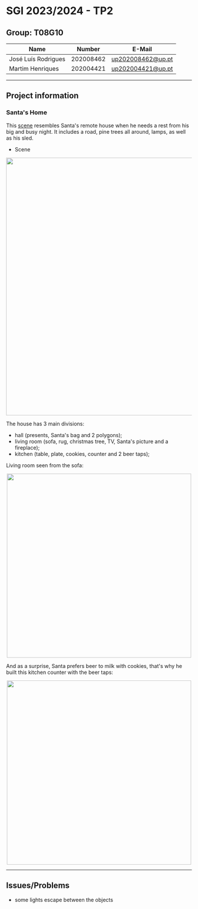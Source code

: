 # SGI 2023/2024 - TP2

## Group: T08G10

| Name             | Number    | E-Mail             |
| ---------------- | --------- | ------------------ |
| José Luís Rodrigues | 202008462 | up202008462@up.pt |
| Martim Henriques    | 202004421  | up202004421@up.pt  |

----
## Project information

### Santa's Home

This [scene](tp2/index.html) resembles Santa's remote house when he needs a rest from his big and busy night. It includes a road, pine trees all around, lamps, as well as his sled.

- Scene

<p align="center">
  <img src='screenshots/freeCam.png' width=700px>
</p>

The house has 3 main divisions: 
  - hall (presents, Santa's bag and 2 polygons);
  - living room (sofa, rug, christmas tree, TV, Santa's picture and a fireplace);
  - kitchen (table, plate, cookies, counter and 2 beer taps);

Living room seen from the sofa:

<p align="center">
  <img src='screenshots/sofaView.png' width=500px>
</p>

And as a surprise, Santa prefers beer to milk with cookies, that's why he built this kitchen counter with the beer taps:

<p align="center">
  <img src='screenshots/counterView.png' width=500px>
</p>

----
## Issues/Problems

- some lights escape between the objects
